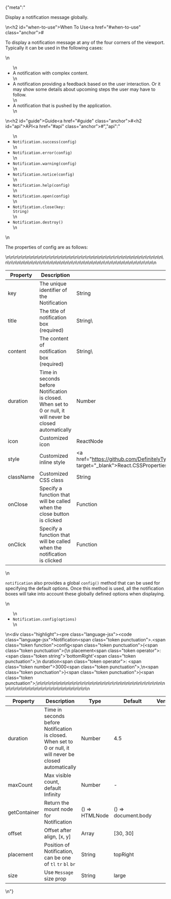 {"meta":"<p>Display a notification message globally.</p>\n<h2 id=\"when-to-use\">When To Use<a href=\"#when-to-use\" class=\"anchor\">#</a></h2><p>To display a notification message at any of the four corners of the viewport. Typically it can be used in the following cases:</p>\n<ul>\n<li>A notification with complex content.</li>\n<li>A notification providing a feedback based on the user interaction. Or it may show some details about upcoming steps the user may have to follow.</li>\n<li>A notification that is pushed by the application.</li>\n</ul>\n<h2 id=\"guide\">Guide<a href=\"#guide\" class=\"anchor\">#</a></h2><h2 id=\"api\">API<a href=\"#api\" class=\"anchor\">#</a></h2>","api":"<ul>\n<li><code>Notification.success(config)</code></li>\n<li><code>Notification.error(config)</code></li>\n<li><code>Notification.warning(config)</code></li>\n<li><code>Notification.notice(config)</code></li>\n<li><code>Notification.help(config)</code></li>\n<li><code>Notification.open(config)</code></li>\n<li><code>Notification.close(key: String)</code></li>\n<li><code>Notification.destroy()</code></li>\n</ul>\n<p>The properties of config are as follows:</p>\n<table>\n<thead>\n<tr>\n<th>Property</th>\n<th>Description</th>\n<th>Type</th>\n<th>Default</th>\n<th>Version</th>\n</tr>\n</thead>\n<tbody>\n<tr>\n<td>key</td>\n<td>The unique identifier of the Notification</td>\n<td>String</td>\n<td>-</td>\n<td></td>\n</tr>\n<tr>\n<td>title</td>\n<td>The title of notification box (required)</td>\n<td>String\\</td>\n<td>ReactNode</td>\n<td>-</td>\n<td></td>\n</tr>\n<tr>\n<td>content</td>\n<td>The content of notification box (required)</td>\n<td>String\\</td>\n<td>ReactNode</td>\n<td>-</td>\n<td></td>\n</tr>\n<tr>\n<td>duration</td>\n<td>Time in seconds before Notification is closed. When set to 0 or null, it will never be closed automatically</td>\n<td>Number</td>\n<td>4.5</td>\n<td></td>\n</tr>\n<tr>\n<td>icon</td>\n<td>Customized icon</td>\n<td>ReactNode</td>\n<td>-</td>\n<td></td>\n</tr>\n<tr>\n<td>style</td>\n<td>Customized inline style</td>\n<td><a href=\"https://github.com/DefinitelyTyped/DefinitelyTyped/blob/e434515761b36830c3e58a970abf5186f005adac/types/react/index.d.ts#L794\" target=\"_blank\">React.CSSProperties</a></td>\n<td>-</td>\n<td></td>\n</tr>\n<tr>\n<td>className</td>\n<td>Customized CSS class</td>\n<td>String</td>\n<td>-</td>\n<td></td>\n</tr>\n<tr>\n<td>onClose</td>\n<td>Specify a function that will be called when the close button is clicked</td>\n<td>Function</td>\n<td>-</td>\n<td></td>\n</tr>\n<tr>\n<td>onClick</td>\n<td>Specify a function that will be called when the notification is clicked</td>\n<td>Function</td>\n<td>-</td>\n</tr>\n</tbody>\n</table>\n<p><code>notification</code> also provides a global <code>config()</code> method that can be used for specifying the default options. Once this method is used, all the notification boxes will take into account these globally defined options when displaying.</p>\n<ul>\n<li><code>Notification.config(options)</code></li>\n</ul>\n<div class=\"highlight\"><pre class=\"language-jsx\"><code class=\"language-jsx\">Notification<span class=\"token punctuation\">.</span><span class=\"token function\">config</span><span class=\"token punctuation\">(</span><span class=\"token punctuation\">{</span>\n  placement<span class=\"token operator\">:</span> <span class=\"token string\">&apos;bottomRight&apos;</span><span class=\"token punctuation\">,</span>\n  duration<span class=\"token operator\">:</span> <span class=\"token number\">3000</span><span class=\"token punctuation\">,</span>\n<span class=\"token punctuation\">}</span><span class=\"token punctuation\">)</span><span class=\"token punctuation\">;</span></code></pre></div><table>\n<thead>\n<tr>\n<th>Property</th>\n<th>Description</th>\n<th>Type</th>\n<th>Default</th>\n<th>Version</th>\n</tr>\n</thead>\n<tbody>\n<tr>\n<td>duration</td>\n<td>Time in seconds before Notification is closed. When set to 0 or null, it will never be closed automatically</td>\n<td>Number</td>\n<td>4.5</td>\n<td></td>\n</tr>\n<tr>\n<td>maxCount</td>\n<td>Max visible count, default Infinity</td>\n<td>Number</td>\n<td>-</td>\n<td></td>\n</tr>\n<tr>\n<td>getContainer</td>\n<td>Return the mount node for Notification</td>\n<td>() =&gt; HTMLNode</td>\n<td>() =&gt; document.body</td>\n<td></td>\n</tr>\n<tr>\n<td>offset</td>\n<td>Offset after align, [x, y]</td>\n<td>Array</td>\n<td>[30, 30]</td>\n<td></td>\n</tr>\n<tr>\n<td>placement</td>\n<td>Position of Notification, can be one of <code>tl</code> <code>tr</code> <code>bl</code> <code>br</code></td>\n<td>String</td>\n<td>topRight</td>\n<td></td>\n</tr>\n<tr>\n<td>size</td>\n<td>Use <code>Message</code> size prop</td>\n<td>String</td>\n<td>large</td>\n</tr>\n</tbody>\n</table>\n"}